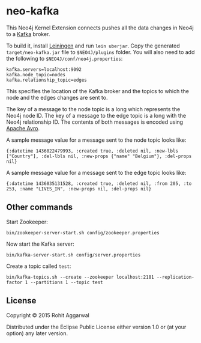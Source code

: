 # neo-kafka

This Neo4j Kernel Extension connects pushes all the data changes in Neo4j to a [Kafka](https://kafka.apache.org/) broker.

To build it, install [Leiningen](http://leiningen.org/#install) and run `lein uberjar`. Copy the generated `target/neo-kafka.jar` file to `$NEO4J/plugins` folder. You will also need to add the following to `$NEO4J/conf/neo4j.properties`:

```
kafka.servers=localhost:9092
kafka.node_topic=nodes
kafka.relationship_topic=edges
```

This specifies the location of the Kafka broker and the topics to which the node and the edges changes are sent to.

The key of a message to the node topic is a long which represents the Neo4j node ID. The key of a message to the edge topic is a long with the Neo4j relationship ID. The contents of both messages is encoded using [Apache Avro](https://avro.apache.org/).

A sample message value for a message sent to the node topic looks like:

```
{:datetime 1436022479993, :created true, :deleted nil, :new-lbls ["Country"], :del-lbls nil, :new-props {"name" "Belgium"}, :del-props nil}
```

A sample message value for a message sent to the edge topic looks like:

```
{:datetime 1436035131528, :created true, :deleted nil, :from 205, :to 253, :name "LIVES_IN", :new-props nil, :del-props nil}
```

## Other commands

Start Zookeeper:

    bin/zookeeper-server-start.sh config/zookeeper.properties

Now start the Kafka server:

    bin/kafka-server-start.sh config/server.properties

Create a topic called `test`:

    bin/kafka-topics.sh --create --zookeeper localhost:2181 --replication-factor 1 --partitions 1 --topic test

## License

Copyright © 2015 Rohit Aggarwal

Distributed under the Eclipse Public License either version 1.0 or (at
your option) any later version.
